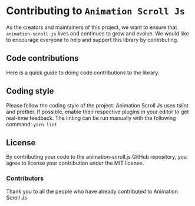 # Contributing to `Animation Scroll Js`

As the creators and maintainers of this project, we want to ensure that `animation-scroll.js` lives and continues to grow and evolve. We would like to encourage everyone to help and support this library by contributing.

## Code contributions

Here is a quick guide to doing code contributions to the library.

<!-- 1. Fork and clone the repo to your local machine `git clone https://github.com/YOUR_NAME/animation-scroll.js.git`

2. Create a new branch from `master` with a meaningful name for a new feature or an issue you want to work on: `git checkout -b your-branch-name`

3. Install packages by running:

        > yarn

4. If you've added a code that should be tested, ensure the test suite still passes.

        > yarn test

5. Try to write some unit tests to cover as much of your code as possible.

6. Ensure your code lints without errors.

        > yarn lint

7. Ensure the automation suite passes.

        > yarn start:app && yarn cypress

8. Ensure build passes.

        > yarn build

9. Push your branch: `git push -u origin your-branch-name`

10. Submit a pull request to the upstream animation-scroll.js repository.

11. Choose a descriptive title and describe your changes briefly. -->

## Coding style

Please follow the coding style of the project. Animation Scroll Js uses tslint and prettier. If possible, enable their respective plugins in your editor to get real-time feedback. The linting can be run manually with the following command: `yarn lint`

## License

By contributing your code to the animation-scroll.js GitHub repository, you agree to license your contribution under the MIT license.

### Contributors

Thank you to all the people who have already contributed to Animation Scroll Js